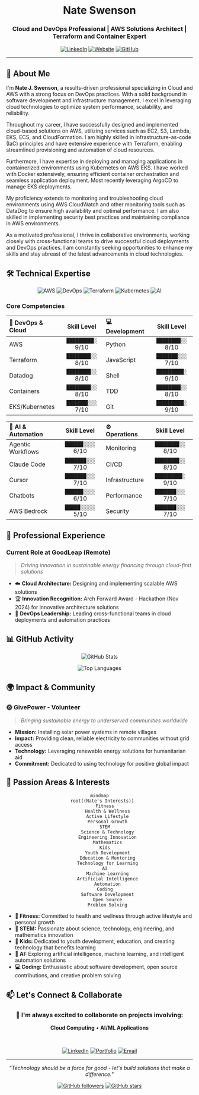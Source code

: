 <div align="center">

# Nate Swenson
### Cloud and DevOps Professional | AWS Solutions Architect | Terraform and Container Expert

[![LinkedIn](https://img.shields.io/badge/LinkedIn-natejswenson-0077B5?style=for-the-badge&logo=linkedin&logoColor=white)](https://linkedin.com/in/natejswenson)
[![Website](https://img.shields.io/badge/Website-Portfolio-4285F4?style=for-the-badge&logo=google-chrome&logoColor=white)](https://natejswenson.github.io/my-resume/)
[![GitHub](https://img.shields.io/badge/GitHub-natejswenson-181717?style=for-the-badge&logo=github&logoColor=white)](https://github.com/natejswenson)

</div>

---

## 👋 About Me

I'm **Nate J. Swenson**, a results-driven professional specializing in Cloud and AWS with a strong focus on DevOps practices. With a solid background in software development and infrastructure management, I excel in leveraging cloud technologies to optimize system performance, scalability, and reliability.

Throughout my career, I have successfully designed and implemented cloud-based solutions on AWS, utilizing services such as EC2, S3, Lambda, EKS, ECS, and CloudFormation. I am highly skilled in infrastructure-as-code (IaC) principles and have extensive experience with Terraform, enabling streamlined provisioning and automation of cloud resources.

Furthermore, I have expertise in deploying and managing applications in containerized environments using Kubernetes on AWS EKS. I have worked with Docker extensively, ensuring efficient container orchestration and seamless application deployment. Most recently leveraging ArgoCD to manage EKS deployments.

My proficiency extends to monitoring and troubleshooting cloud environments using AWS CloudWatch and other monitoring tools such as DataDog to ensure high availability and optimal performance. I am also skilled in implementing security best practices and maintaining compliance in AWS environments.

As a motivated professional, I thrive in collaborative environments, working closely with cross-functional teams to drive successful cloud deployments and DevOps practices. I am constantly seeking opportunities to enhance my skills and stay abreast of the latest advancements in cloud technologies.

## 🛠️ Technical Expertise

<div align="center">

![AWS](https://img.shields.io/badge/AWS-232F3E?style=for-the-badge&logo=amazon-aws&logoColor=white)
![DevOps](https://img.shields.io/badge/DevOps-326CE5?style=for-the-badge&logo=devops&logoColor=white)
![Terraform](https://img.shields.io/badge/Terraform-623CE4?style=for-the-badge&logo=terraform&logoColor=white)
![Kubernetes](https://img.shields.io/badge/Kubernetes-326CE5?style=for-the-badge&logo=kubernetes&logoColor=white)
![AI](https://img.shields.io/badge/AI_Automation-FF6B6B?style=for-the-badge&logo=robot&logoColor=white)

</div>

### Core Competencies

<div align="center">

| **🚀 DevOps & Cloud** | **Skill Level** | **💻 Development** | **Skill Level** |
|:---|:---:|:---|:---:|
| AWS | `█████████░` 9/10 | Python | `████████░░` 8/10 |
| Terraform | `████████░░` 8/10 | JavaScript | `███████░░░` 7/10 |
| Datadog | `████████░░` 8/10 | Shell | `█████████░` 9/10 |
| Containers | `████████░░` 8/10 | TDD | `████████░░` 8/10 |
| EKS/Kubernetes | `███████░░░` 7/10 | Git | `█████████░` 9/10 |

</div>

<div align="center">

| **🤖 AI & Automation** | **Skill Level** | **⚙️ Operations** | **Skill Level** |
|:---|:---:|:---|:---:|
| Agentic Workflows | `██████░░░░` 6/10 | Monitoring | `████████░░` 8/10 |
| Claude Code | `███████░░░` 7/10 | CI/CD | `████████░░` 8/10 |
| Cursor | `███████░░░` 7/10 | Infrastructure | `█████████░` 9/10 |
| Chatbots | `██████░░░░` 6/10 | Performance | `███████░░░` 7/10 |
| AWS Bedrock | `█████░░░░░` 5/10 | Security | `███████░░░` 7/10 |

</div>


## 💼 Professional Experience

### Current Role at GoodLeap (Remote)
> *Driving innovation in sustainable energy financing through cloud-first solutions*

- ☁️ **Cloud Architecture:** Designing and implementing scalable AWS solutions
- 🏆 **Innovation Recognition:** Arch Forward Award - Hackathon (Nov 2024) for innovative architecture solutions
- 🚀 **DevOps Leadership:** Leading cross-functional teams in cloud deployments and automation practices


## 📊 GitHub Activity

<div align="center">

![GitHub Stats](https://github-readme-stats.vercel.app/api?username=natejswenson&show_icons=true&theme=tokyonight&hide_border=true)

![Top Languages](https://github-readme-stats.vercel.app/api/top-langs/?username=natejswenson&layout=compact&theme=tokyonight&hide_border=true)

</div>


## 🌍 Impact & Community

### 🌞 GivePower - Volunteer
> *Bringing sustainable energy to underserved communities worldwide*

- **Mission:** Installing solar power systems in remote villages
- **Impact:** Providing clean, reliable electricity to communities without grid access
- **Technology:** Leveraging renewable energy solutions for humanitarian aid
- **Commitment:** Dedicated to using technology for positive global impact



## 🤖 Passion Areas & Interests

<div align="center">

```mermaid
mindmap
  root((Nate's Interests))
    Fitness
      Health & Wellness
      Active Lifestyle
      Personal Growth
    STEM
      Science & Technology
      Engineering Innovation
      Mathematics
    Kids
      Youth Development
      Education & Mentoring
      Technology for Learning
    AI
      Machine Learning
      Artificial Intelligence
      Automation
    Coding
      Software Development
      Open Source
      Problem Solving
```

</div>

- **💪 Fitness:** Committed to health and wellness through active lifestyle and personal growth
- **🔬 STEM:** Passionate about science, technology, engineering, and mathematics innovation
- **👶 Kids:** Dedicated to youth development, education, and creating technology that benefits learning
- **🤖 AI:** Exploring artificial intelligence, machine learning, and intelligent automation solutions
- **💻 Coding:** Enthusiastic about software development, open source contributions, and creative problem solving

## 📫 Let's Connect & Collaborate

<div align="center">

### 🤝 I'm always excited to collaborate on projects involving:
**Cloud Computing** • **AI/ML Applications**

<br>

[![LinkedIn](https://img.shields.io/badge/LinkedIn-Connect-0077B5?style=for-the-badge&logo=linkedin&logoColor=white)](https://linkedin.com/in/natejswenson)
[![Portfolio](https://img.shields.io/badge/Portfolio-Visit-4285F4?style=for-the-badge&logo=google-chrome&logoColor=white)](https://natejswenson.github.io/my-resume/)
[![Email](https://img.shields.io/badge/Email-Contact-D14836?style=for-the-badge&logo=gmail&logoColor=white)](mailto:contact@example.com)

---

*"Technology should be a force for good - let's build solutions that make a difference."*

[![GitHub followers](https://img.shields.io/github/followers/natejswenson?style=social)](https://github.com/natejswenson)
[![GitHub stars](https://img.shields.io/github/stars/natejswenson?style=social)](https://github.com/natejswenson)

</div>